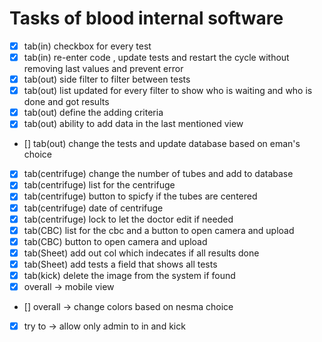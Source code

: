 # Tasks of blood internal software
- [x] tab(in) checkbox for every test
- [x] tab(in) re-enter code , update tests and restart the cycle without removing last values and prevent error
- [x] tab(out) side filter to filter between tests 
- [x] tab(out) list updated for every filter to show who is waiting and who is done and got results 
- [x] tab(out) define the adding criteria 
- [x] tab(out) ability to add data in the last mentioned view 
- [] tab(out) change the tests and update database based on eman's choice
- [x] tab(centrifuge) change the number of tubes and add to database
- [x] tab(centrifuge) list for the centrifuge
- [x] tab(centrifuge) button to spicfy if the tubes are centered 
- [x] tab(centrifuge) date of centrifuge
- [x] tab(centrifuge) lock to let the doctor edit if needed
- [x] tab(CBC) list for the cbc and a button to open camera and upload
- [x] tab(CBC) button to open camera and upload
- [x] tab(Sheet) add out col which indecates if all results done  
- [x] tab(Sheet) add tests a field that shows all tests  
- [x] tab(kick) delete the image from the system if found
- [x] overall  -> mobile view
- [] overall  -> change colors based on nesma choice 
- [x] try to -> allow only admin to in and kick 